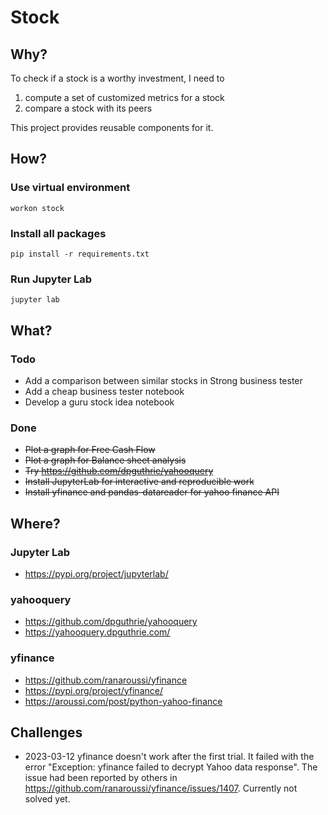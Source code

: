 # Stock

## Why?

To check if a stock is a worthy investment, I need to

1. compute a set of customized metrics for a stock
2. compare a stock with its peers

This project provides reusable components for it.

## How?
### Use virtual environment
```commandline
workon stock
```
### Install all packages
```commandline
pip install -r requirements.txt
```

### Run Jupyter Lab
```commandline
jupyter lab
```

## What?

### Todo
* Add a comparison between similar stocks in Strong business tester
* Add a cheap business tester notebook
* Develop a guru stock idea notebook

### Done
* ~~Plot a graph for Free Cash Flow~~
* ~~Plot a graph for Balance sheet analysis~~
* ~~Try https://github.com/dpguthrie/yahooquery~~
* ~~Install JupyterLab for interactive and reproducible work~~
* ~~Install yfinance and pandas-datareader for yahoo finance API~~

## Where?

### Jupyter Lab

* https://pypi.org/project/jupyterlab/

### yahooquery
* https://github.com/dpguthrie/yahooquery
* https://yahooquery.dpguthrie.com/

### yfinance

* https://github.com/ranaroussi/yfinance
* https://pypi.org/project/yfinance/
* https://aroussi.com/post/python-yahoo-finance

## Challenges

* 2023-03-12 yfinance doesn't work after the first trial. It failed with the error "Exception: yfinance failed to
  decrypt Yahoo data response". The issue had been reported by others
  in https://github.com/ranaroussi/yfinance/issues/1407. Currently not solved yet.
